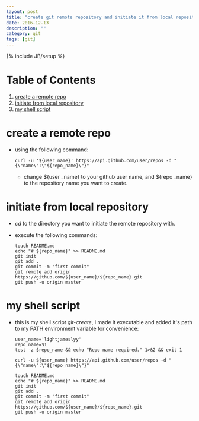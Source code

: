 ```yaml
---
layout: post
title: "create git remote repository and initiate it from local repository"
date: 2016-12-13
description: ""
category: git
tags: [git]
---
```

{% include JB/setup %}

# Table of Contents

1.  [create a remote repo](#orgb6f7e40)
2.  [initiate from local repository](#org31458e8)
3.  [my shell script](#orgc68fb5d)



<a id="orgb6f7e40"></a>

# create a remote repo

-   using the following command:
    
        curl -u '${user_name}' https://api.github.com/user/repos -d "{\"name\":\"${repo_name}\"}"
    
    -   change ${user \_name} to your github user name, and ${repo \_name} to the repository name you want to create.


<a id="org31458e8"></a>

# initiate from local repository

-   *cd* to the directory you want to initiate the remote repository with.
-   execute the following commands:
    
        touch README.md
        echo "# ${repo_name}" >> README.md
        git init
        git add .
        git commit -m "first commit"
        git remote add origin https://github.com/${user_name}/${repo_name}.git
        git push -u origin master


<a id="orgc68fb5d"></a>

# my shell script

-   this is my shell script *git-create*, I made it executable and added it's path to my PATH environment variable for convenience:
    
        user_name='lightjameslyy'
        repo_name=$1
        test -z $repo_name && echo "Repo name required." 1>&2 && exit 1
        
        curl -u ${user_name} https://api.github.com/user/repos -d "{\"name\":\"${repo_name}\"}"
        
        touch README.md
        echo "# ${repo_name}" >> README.md
        git init
        git add .
        git commit -m "first commit"
        git remote add origin https://github.com/${user_name}/${repo_name}.git
        git push -u origin master

